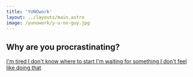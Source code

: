 ```yaml
---
title: 'YUNOwork'
layout: ../layouts/main.astro
image: /yunowork/y-u-no-guy.jpg
---
```


## Why are you procrastinating?

<div class="flex gap-4 flex-col">
  <a class="mx-auto block w-full max-w-80 rounded-lg hover:bg-red-700 bg-red-900 text-red-50 text-center text-lg p-5 font-bold" href="/yunowork/tired">
    I'm tired
    </a>
  <a class="mx-auto block w-full max-w-80 rounded-lg hover:bg-red-700 bg-red-900 text-red-50 text-center text-lg p-5 font-bold" href="/yunowork/overwhelmed">
    I don't know where to start
    </a>
  <a class="mx-auto block w-full max-w-80 rounded-lg hover:bg-red-700 bg-red-900 text-red-50 text-center text-lg p-5 font-bold" href="/yunowork/blocked">
    I'm waiting for something
    </a>
  <a class="mx-auto block w-full max-w-80 rounded-lg hover:bg-red-700 bg-red-900 text-red-50 text-center text-lg p-5 font-bold" href="/yunowork/unmotivated">
    I don't feel like doing that
    </a>
</div>
